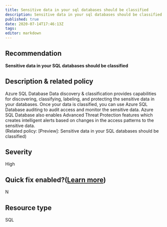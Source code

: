 ```yaml
---
title: Sensitive data in your sql databases should be classified
description: Sensitive data in your sql databases should be classified
published: true
date: 2020-07-14T17:46:13Z
tags:
editor: markdown
---
```


## Recommendation
**Sensitive data in your SQL databases should be classified**

## Description & related policy
Azure SQL Database Data discovery & classification provides capabilities for discovering, classifying, labeling, and protecting the sensitive data in your databases. Once your data is classified, you can use Azure SQL Database auditing to audit access and monitor the sensitive data. Azure SQL Database also enables Advanced Threat Protection features which creates intelligent alerts based on changes in the access patterns to the sensitive data.<br>(Related policy: [Preview]: Sensitive data in your SQL databases should be classified)

## Severity
High

## Quick fix enabled?([Learn more](https://docs.microsoft.com/azure/security-center/security-center-remediate-recommendations#recommendations-with-quick-fix-remediation))
N

## Resource type
SQL




